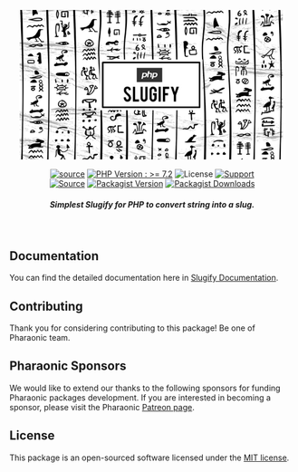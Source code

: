 <p align="center"><a href="https://pharaonic.io" target="_blank"><img src="https://raw.githubusercontent.com/Pharaonic/logos/main/php/slugify.jpg" width="470"></a></p>

<p align="center">
  <a href="https://github.com/Pharaonic/php-slugify/actions/workflows/build.yml" target="_blank"><img src="https://github.com/Pharaonic/php-slugify/actions/workflows/build.yml/badge.svg?branch=main" alt="source"></a>
  <a href="https://php.net" target="_blank"><img src="https://img.shields.io/static/v1?label=PHP&message=%3E=7.2&color=blue&style=flat-square" alt="PHP Version : >= 7.2"></a>
  <img src="https://img.shields.io/static/v1?label=License&message=MIT&color=brightgreen&style=flat-square" alt="License">
  <a href="https://liberapay.com/Pharaonic" target="_blank"><img src="https://img.shields.io/liberapay/receives/Pharaonic?color=gold&label=Support&style=flat-square" alt="Support"></a>
  <br>
  <a href="https://github.com/Pharaonic/php-slugify" target="_blank"><img src="https://img.shields.io/static/v1?label=Packagist&message=pharaonic/php-slugify&color=blue&logo=packagist&logoColor=white" alt="Source"></a>
  <a href="https://packagist.org/packages/pharaonic/php-slugify" target="_blank"><img src="https://poser.pugx.org/pharaonic/php-slugify/v" alt="Packagist Version"></a>
  <a href="https://packagist.org/packages/pharaonic/php-slugify" target="_blank"><img src="https://poser.pugx.org/pharaonic/php-slugify/downloads" alt="Packagist Downloads"></a>
</p>

<h5 align="center">Simplest Slugify for PHP to convert string into a slug.</h5>
<br>

## Documentation

You can find the detailed documentation here in [Slugify Documentation](https://pharaonic.io/package/1-general-php/1-slugify).

## Contributing

Thank you for considering contributing to this package! Be one of Pharaonic team.

## Pharaonic Sponsors

We would like to extend our thanks to the following sponsors for funding Pharaonic packages development. If you are interested in becoming a sponsor, please visit the Pharaonic [Patreon page](https://patreon.com/Pharaonic).

## License

This package is an open-sourced software licensed under the [MIT license](https://opensource.org/licenses/MIT).

